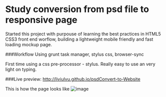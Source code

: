 # Study conversion from psd file to responsive page

Started this project with purpouse of learning the best practices in HTML5 CSS3 front end worflow, building a lightweight mobile friendly and fast loading mockup page.

###Workflow
Using grunt task manager, stylus css, browser-sync

First time using a css pre-processor - stylus. Really easy to use an very light on typing.

###Live preview:
http://liviulvu.github.io/psdConvert-to-Website

This is how the page looks like
![image](https://raw.githubusercontent.com/LiviuLvu/meteor/master/psdConvert-to-Website/preview.jpg)

